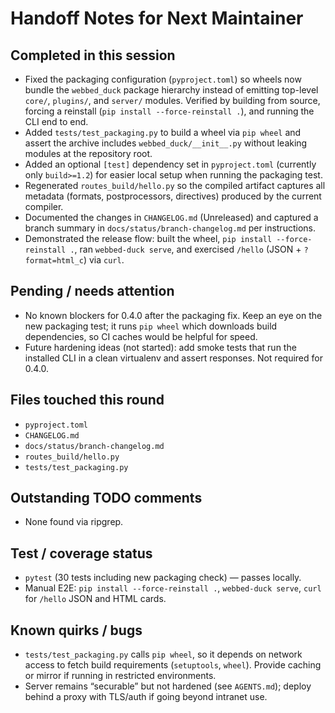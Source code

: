 # Handoff Notes for Next Maintainer

## Completed in this session
- Fixed the packaging configuration (`pyproject.toml`) so wheels now bundle the
  `webbed_duck` package hierarchy instead of emitting top-level `core/`,
  `plugins/`, and `server/` modules. Verified by building from source, forcing a
  reinstall (`pip install --force-reinstall .`), and running the CLI end to end.
- Added `tests/test_packaging.py` to build a wheel via `pip wheel` and assert the
  archive includes `webbed_duck/__init__.py` without leaking modules at the
  repository root.
- Added an optional `[test]` dependency set in `pyproject.toml` (currently only
  `build>=1.2`) for easier local setup when running the packaging test.
- Regenerated `routes_build/hello.py` so the compiled artifact captures all
  metadata (formats, postprocessors, directives) produced by the current
  compiler.
- Documented the changes in `CHANGELOG.md` (Unreleased) and captured a branch
  summary in `docs/status/branch-changelog.md` per instructions.
- Demonstrated the release flow: built the wheel, `pip install --force-reinstall .`,
  ran `webbed-duck serve`, and exercised `/hello` (JSON + `?format=html_c`) via
  `curl`.

## Pending / needs attention
- No known blockers for 0.4.0 after the packaging fix. Keep an eye on the new
  packaging test; it runs `pip wheel` which downloads build dependencies, so CI
  caches would be helpful for speed.
- Future hardening ideas (not started): add smoke tests that run the installed
  CLI in a clean virtualenv and assert responses. Not required for 0.4.0.

## Files touched this round
- `pyproject.toml`
- `CHANGELOG.md`
- `docs/status/branch-changelog.md`
- `routes_build/hello.py`
- `tests/test_packaging.py`

## Outstanding TODO comments
- None found via ripgrep.

## Test / coverage status
- `pytest` (30 tests including new packaging check) — passes locally.
- Manual E2E: `pip install --force-reinstall .`, `webbed-duck serve`, `curl` for
  `/hello` JSON and HTML cards.

## Known quirks / bugs
- `tests/test_packaging.py` calls `pip wheel`, so it depends on network access
  to fetch build requirements (`setuptools`, `wheel`). Provide caching or mirror
  if running in restricted environments.
- Server remains “securable” but not hardened (see `AGENTS.md`); deploy behind a
  proxy with TLS/auth if going beyond intranet use.

